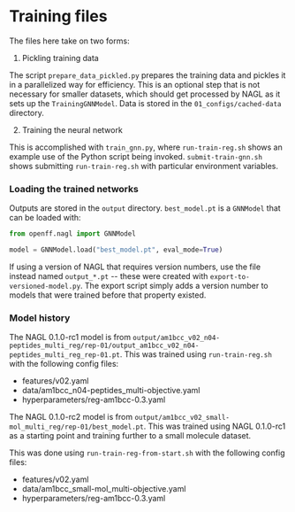 # Training files

The files here take on two forms:

1. Pickling training data

The script `prepare_data_pickled.py` prepares the training data and pickles it in a parallelized way for efficiency. This is an optional step that is not necessary for smaller datasets, which should get processed by NAGL as it sets up the `TrainingGNNModel`. Data is stored in the `01_configs/cached-data` directory.

2. Training the neural network

This is accomplished with `train_gnn.py`, where `run-train-reg.sh` shows an example use of the Python script being invoked. `submit-train-gnn.sh` shows submitting `run-train-reg.sh` with particular environment variables.


### Loading the trained networks

Outputs are stored in the `output` directory. `best_model.pt` is a `GNNModel` that can be loaded with:

```python
from openff.nagl import GNNModel

model = GNNModel.load("best_model.pt", eval_mode=True)
```

If using a version of NAGL that requires version numbers, use the file instead named `output_*.pt` -- these were created with `export-to-versioned-model.py`. The export script simply adds a version number to models that were trained before that property existed.


### Model history

The NAGL 0.1.0-rc1 model is from `output/am1bcc_v02_n04-peptides_multi_reg/rep-01/output_am1bcc_v02_n04-peptides_multi_reg_rep-01.pt`.
This was trained using `run-train-reg.sh` with the following config files:

* features/v02.yaml
* data/am1bcc_n04-peptides_multi-objective.yaml
* hyperparameters/reg-am1bcc-0.3.yaml

The NAGL 0.1.0-rc2 model is from `output/am1bcc_v02_small-mol_multi_reg/rep-01/best_model.pt`. This was trained using NAGL 0.1.0-rc1 as a starting point and training further to a small molecule dataset.

This was done using `run-train-reg-from-start.sh` with the following config files:

* features/v02.yaml
* data/am1bcc_small-mol_multi-objective.yaml
* hyperparameters/reg-am1bcc-0.3.yaml


